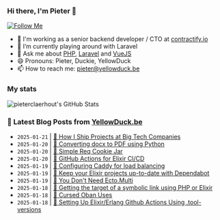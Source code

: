 ### Hi there, I'm Pieter 👋  
[![Follow Me](https://img.shields.io/github/followers/pieterclaerhout?label=Follow&style=social)](https://github.com/pieterclaerhout)

- 🏢 I'm working as a senior backend developer / CTO at [contractify.io](https://contractify.io)
- 🌱 I’m currently playing around with Laravel
- 💬 Ask me about [PHP](https://php.net), [Laravel](http://laravel.com) and [VueJS](https://vuejs.org)
- 😄 Pronouns: Pieter, Duckie, YellowDuck
- 📫 How to reach me: pieter@yellowduck.be

### My stats

![pieterclaerhout's GitHub Stats](https://github-readme-stats.vercel.app/api?username=pieterclaerhout&show_icons=true&count_private=true&line_height=40)

### 📩 Latest Blog Posts from [YellowDuck.be](https://www.yellowduck.be/)
<!-- BLOG-POST-LIST:START -->
- `2025-01-21` | [🔗 How I Ship Projects at Big Tech Companies](https://www.yellowduck.be/posts/how-i-ship-projects-at-big-tech-companies)  
- `2025-01-20` | [🐥 Converting docx to PDF using Python](https://www.yellowduck.be/posts/converting-docx-to-pdf)  
- `2025-01-20` | [🔗 Simple Req Cookie Jar](https://www.yellowduck.be/posts/simple-req-cookie-jar)  
- `2025-01-20` | [🔗 GitHub Actions for Elixir CI/CD](https://www.yellowduck.be/posts/github-actions-for-elixir-ci-cd)  
- `2025-01-19` | [🐥 Configuring Caddy for load balancing](https://www.yellowduck.be/posts/configuring-caddy-for-load-balancing)  
- `2025-01-19` | [🔗 Keep your Elixir projects up-to-date with Dependabot](https://www.yellowduck.be/posts/keep-your-elixir-projects-up-to-date-with-dependabot)  
- `2025-01-19` | [🔗 You Don&#39;t Need Ecto.Multi](https://www.yellowduck.be/posts/you-dont-need-ecto-multi)  
- `2025-01-18` | [🐥 Getting the target of a symbolic link using PHP or Elixir](https://www.yellowduck.be/posts/getting-the-target-of-a-symbolic-link-using-php-or-elixir)  
- `2025-01-18` | [🔗 Cursed Oban Uses](https://www.yellowduck.be/posts/cursed-oban-uses)  
- `2025-01-18` | [🔗 Setting Up Elixir/Erlang Github Actions Using .tool-versions](https://www.yellowduck.be/posts/setting-up-elixir-erlang-github-actions-using-tool-versions)  

<!-- BLOG-POST-LIST:END -->
